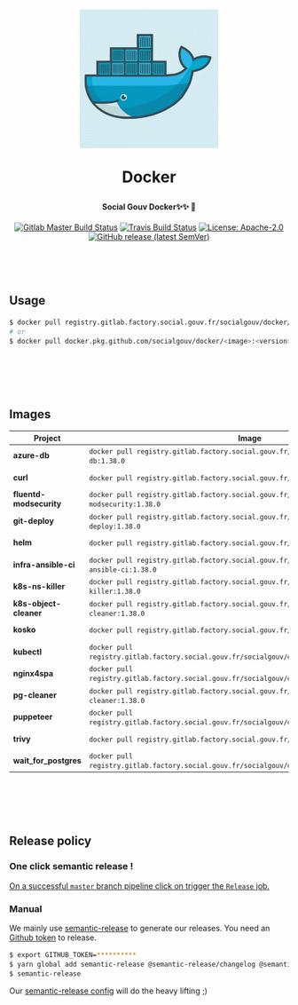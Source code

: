 <h1 align="center">
  <img src="https://github.com/SocialGouv/docker/raw/master/.github/docker.gif" width="250"/>
  <p align="center">Docker</p>
  <p align="center" style="font-size: 0.5em">Social Gouv Docker✨✨ 🐋</p>
</h1>

<p align="center">
  <a href="https://gitlab.factory.social.gouv.fr/SocialGouv/docker/pipelines"><img src="https://gitlab.factory.social.gouv.fr/SocialGouv/docker/badges/master/pipeline.svg" alt="Gitlab Master Build Status"></a>
  <a href="https://travis-ci.com/SocialGouv/docker"><img src="https://travis-ci.com/SocialGouv/docker.svg?branch=master" alt="Travis Build Status"></a>
  <a href="https://opensource.org/licenses/Apache-2.0"><img src="https://img.shields.io/badge/License-Apache--2.0-yellow.svg" alt="License: Apache-2.0"></a>
  <a href="https://github.com/SocialGouv/docker/releases "><img alt="GitHub release (latest SemVer)" src="https://img.shields.io/github/v/release/SocialGouv/docker?sort=semver"></a>
</p>

<br>
<br>
<br>

## Usage

```sh
$ docker pull registry.gitlab.factory.social.gouv.fr/socialgouv/docker/<image>:<version>
# or
$ docker pull docker.pkg.github.com/socialgouv/docker/<image>:<version>
```

<br>
<br>
<br>
<br>

## Images

| Project                 | Image                                                                                             | Links                                                                                       |
| ----------------------- | ------------------------------------------------------------------------------------------------- | ------------------------------------------------------------------------------------------- |
| **azure-db**            | `docker pull registry.gitlab.factory.social.gouv.fr/socialgouv/docker/azure-db:1.38.0`            | [![README](https://img.shields.io/badge/README--green.svg)](./azure-db/README.md)           |
| **curl**                | `docker pull registry.gitlab.factory.social.gouv.fr/socialgouv/docker/curl:1.38.0`                | [![README](https://img.shields.io/badge/README--green.svg)](./curl/README.md)               |
| **fluentd-modsecurity** | `docker pull registry.gitlab.factory.social.gouv.fr/socialgouv/docker/fluentd-modsecurity:1.38.0` | [![README](https://img.shields.io/badge/README--green.svg)](./fluent-modsecurity/README.md) |
| **git-deploy**          | `docker pull registry.gitlab.factory.social.gouv.fr/socialgouv/docker/git-deploy:1.38.0`          | [![README](https://img.shields.io/badge/README--green.svg)](./git-deploy/README.md)         |
| **helm**                | `docker pull registry.gitlab.factory.social.gouv.fr/socialgouv/docker/helm:1.38.0`                | [![README](https://img.shields.io/badge/README--green.svg)](./helm/README.md)               |
| **infra-ansible-ci**    | `docker pull registry.gitlab.factory.social.gouv.fr/socialgouv/docker/infra-ansible-ci:1.38.0`    | [![README](https://img.shields.io/badge/README--green.svg)](./infra-ansible-ci/README.md)   |
| **k8s-ns-killer**       | `docker pull registry.gitlab.factory.social.gouv.fr/socialgouv/docker/k8s-ns-killer:1.38.0`       | [![README](https://img.shields.io/badge/README--green.svg)](./k8s-ns-killer/README.md)      |
| **k8s-object-cleaner**  | `docker pull registry.gitlab.factory.social.gouv.fr/socialgouv/docker/k8s-object-cleaner:1.38.0`  | [![README](https://img.shields.io/badge/README--green.svg)](./k8s-object-cleaner/README.md) |
| **kosko**               | `docker pull registry.gitlab.factory.social.gouv.fr/socialgouv/docker/kosko:1.38.0`               | [![README](https://img.shields.io/badge/README--green.svg)](./kosko/README.md)              |
| **kubectl**             | `docker pull registry.gitlab.factory.social.gouv.fr/socialgouv/docker/kubectl:1.38.0`             | [![README](https://img.shields.io/badge/README--green.svg)](./kubectl/README.md)            |
| **nginx4spa**           | `docker pull registry.gitlab.factory.social.gouv.fr/socialgouv/docker/nginx4spa:1.38.0`           | [![README](https://img.shields.io/badge/README--green.svg)](./nginx4spa/README.md)          |
| **pg-cleaner**          | `docker pull registry.gitlab.factory.social.gouv.fr/socialgouv/docker/pg-cleaner:1.38.0`          | [![README](https://img.shields.io/badge/README--green.svg)](./pg-cleaner/README.md)         |
| **puppeteer**           | `docker pull registry.gitlab.factory.social.gouv.fr/socialgouv/docker/puppeteer:1.38.0`           | [![README](https://img.shields.io/badge/README--green.svg)](./puppeteer/README.md)          |
| **trivy**               | `docker pull registry.gitlab.factory.social.gouv.fr/socialgouv/docker/trivy:1.38.0`               | [![README](https://img.shields.io/badge/README--green.svg)](./trivy/README.md)              |
| **wait_for_postgres**   | `docker pull registry.gitlab.factory.social.gouv.fr/socialgouv/docker/wait_for_postgres:1.38.0`   | [![README](https://img.shields.io/badge/README--green.svg)](./wait_for_postgres/README.md)  |

<br>
<br>
<br>
<br>

## Release policy

### One click semantic release !

[On a successful `master` branch pipeline click on trigger the `Release` job.](https://gitlab.factory.social.gouv.fr/SocialGouv/docker/pipelines)

### Manual

We mainly use [semantic-release](https://github.com/semantic-release/semantic-release) to generate our releases.
You need an [Github token](https://github.com/settings/tokens/new) to release.

```sh
$ export GITHUB_TOKEN=**********
$ yarn global add semantic-release @semantic-release/changelog @semantic-release/git
$ semantic-release
```

Our [semantic-release config](./.releaserc.yml) will do the heavy lifting ;)
